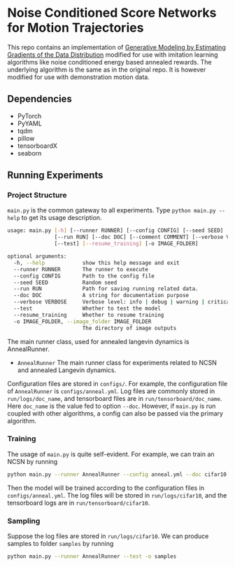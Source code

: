 # Noise Conditioned Score Networks for Motion Trajectories

This repo contains an implementation of [Generative Modeling by Estimating Gradients of the Data Distribution](https://arxiv.org/abs/1907.05600) modified for use with imitation learning algorithms like noise conditioned energy based annealed rewards. The underlying algorithm is the same as in the original repo. It is however modified for use with demonstration motion data.



## Dependencies

* PyTorch
* PyYAML
* tqdm
* pillow
* tensorboardX
* seaborn

## Running Experiments

### Project Structure

`main.py` is the common gateway to all experiments. Type `python main.py --help` to get its usage description.

```bash
usage: main.py [-h] [--runner RUNNER] [--config CONFIG] [--seed SEED]
               [--run RUN] [--doc DOC] [--comment COMMENT] [--verbose VERBOSE]
               [--test] [--resume_training] [-o IMAGE_FOLDER]

optional arguments:
  -h, --help            show this help message and exit
  --runner RUNNER       The runner to execute
  --config CONFIG       Path to the config file
  --seed SEED           Random seed
  --run RUN             Path for saving running related data.
  --doc DOC             A string for documentation purpose
  --verbose VERBOSE     Verbose level: info | debug | warning | critical
  --test                Whether to test the model
  --resume_training     Whether to resume training
  -o IMAGE_FOLDER, --image_folder IMAGE_FOLDER
                        The directory of image outputs
```

The main runner class, used for annealed langevin dynamics is AnnealRunner.

* `AnnealRunner` The main runner class for experiments related to NCSN and annealed Langevin dynamics.

Configuration files are stored in  `configs/`. For example, the configuration file of `AnnealRunner` is `configs/anneal.yml`. Log files are commonly stored in `run/logs/doc_name`, and tensorboard files are in `run/tensorboard/doc_name`. Here `doc_name` is the value fed to option `--doc`. However, if `main.py` is run coupled with other algorithms, a config can also be passed via the primary algorithm.


### Training

The usage of `main.py` is quite self-evident. For example, we can train an NCSN by running

```bash
python main.py --runner AnnealRunner --config anneal.yml --doc cifar10
```

Then the model will be trained according to the configuration files in `configs/anneal.yml`. The log files will be stored in `run/logs/cifar10`, and the tensorboard logs are in `run/tensorboard/cifar10`.

### Sampling

Suppose the log files are stored in `run/logs/cifar10`. We can produce samples to folder `samples` by running

```bash
python main.py --runner AnnealRunner --test -o samples
```


